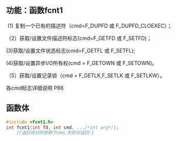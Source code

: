 ## 功能：函数fcnt1

​	(1) 复制一个已有的描述符（cmd=F_DUPFD 或 F_DUPFD_CLOEXEC）；

 （2）获取/设置文件描述符标志(cmd=F_GETFD 或 F_SETFD)；

   (3)获取/设置文件状态标志(cmd=F_GETFL 或 F_SETFL);

   (4)获取/设置异步I/O所有权(cmd = F_GETOWN 或 F_SETOWN)。

（5）获取/设置记录锁（cmd = F_GETLK,F_SETLK 或 F_SETLKW）。

各cmd标志详细说明 P66

## 函数体

```c
#include <fcnt1.h>
int fcnt1(int fd, int cmd, .../*int arg*/);
	//返回成功则依赖于cmd,失败则返回-1
```

